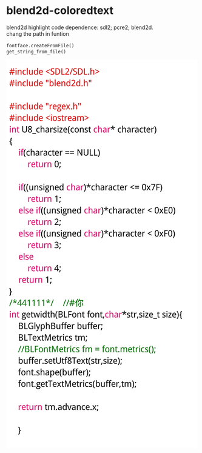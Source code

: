 # blend2d-coloredtext
blend2d highlight code
dependence:
sdl2;
pcre2;
blend2d.  
chang the path in funtion  
```
fontface.createFromFile()
get_string_from_file()
```
![](Screenshot.jpg)

